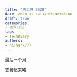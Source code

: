 ```yaml
---
title: "再见吧 2020"
date: 2020-11-24T14:05:48+08:00
draft: true
categories: 
- 技术日记
tags:
- TechDiary
authors:
- hishark777
---
```


最后一个月

支棱起来咯

<!--more-->

